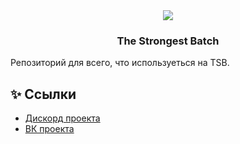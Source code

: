 <div align="center">
  <img src="https://i.imgur.com/okOqgaV.png" />
  <h3 align="center">The Strongest Batch</h3>
</div>

Репозиторий для всего, что используеться на TSB.

## ✨ Ссылки

* [Дискорд проекта](https://discord.gg/DC3sH9tUtU)
* [ВК проекта](https://vk.com/tsb.gmod)
